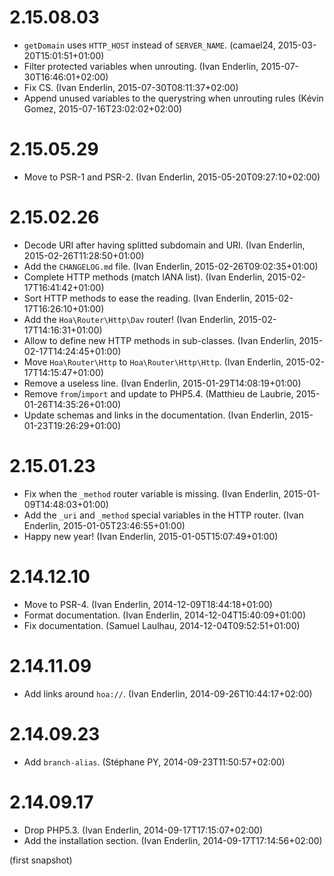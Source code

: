 # 2.15.08.03

  * `getDomain` uses `HTTP_HOST` instead of `SERVER_NAME`. (camael24, 2015-03-20T15:01:51+01:00)
  * Filter protected variables when unrouting. (Ivan Enderlin, 2015-07-30T16:46:01+02:00)
  * Fix CS. (Ivan Enderlin, 2015-07-30T08:11:37+02:00)
  * Append unused variables to the querystring when unrouting rules (Kévin Gomez, 2015-07-16T23:02:02+02:00)

# 2.15.05.29

  * Move to PSR-1 and PSR-2. (Ivan Enderlin, 2015-05-20T09:27:10+02:00)

# 2.15.02.26

  * Decode URI after having splitted subdomain and URI. (Ivan Enderlin, 2015-02-26T11:28:50+01:00)
  * Add the `CHANGELOG.md` file. (Ivan Enderlin, 2015-02-26T09:02:35+01:00)
  * Complete HTTP methods (match IANA list). (Ivan Enderlin, 2015-02-17T16:41:42+01:00)
  * Sort HTTP methods to ease the reading. (Ivan Enderlin, 2015-02-17T16:26:10+01:00)
  * Add the `Hoa\Router\Http\Dav` router! (Ivan Enderlin, 2015-02-17T14:16:31+01:00)
  * Allow to define new HTTP methods in sub-classes. (Ivan Enderlin, 2015-02-17T14:24:45+01:00)
  * Move `Hoa\Router\Http` to `Hoa\Router\Http\Http`. (Ivan Enderlin, 2015-02-17T14:15:47+01:00)
  * Remove a useless line. (Ivan Enderlin, 2015-01-29T14:08:19+01:00)
  * Remove `from`/`import` and update to PHP5.4. (Matthieu de Laubrie, 2015-01-26T14:35:26+01:00)
  * Update schemas and links in the documentation. (Ivan Enderlin, 2015-01-23T19:26:29+01:00)

# 2.15.01.23

  * Fix when the `_method` router variable is missing. (Ivan Enderlin, 2015-01-09T14:48:03+01:00)
  * Add the `_uri` and `_method` special variables in the HTTP router. (Ivan Enderlin, 2015-01-05T23:46:55+01:00)
  * Happy new year! (Ivan Enderlin, 2015-01-05T15:07:49+01:00)

# 2.14.12.10

  * Move to PSR-4. (Ivan Enderlin, 2014-12-09T18:44:18+01:00)
  * Format documentation. (Ivan Enderlin, 2014-12-04T15:40:09+01:00)
  * Fix documentation. (Samuel Laulhau, 2014-12-04T09:52:51+01:00)

# 2.14.11.09

  * Add links around `hoa://`. (Ivan Enderlin, 2014-09-26T10:44:17+02:00)

# 2.14.09.23

  * Add `branch-alias`. (Stéphane PY, 2014-09-23T11:50:57+02:00)

# 2.14.09.17

  * Drop PHP5.3. (Ivan Enderlin, 2014-09-17T17:15:07+02:00)
  * Add the installation section. (Ivan Enderlin, 2014-09-17T17:14:56+02:00)

(first snapshot)
